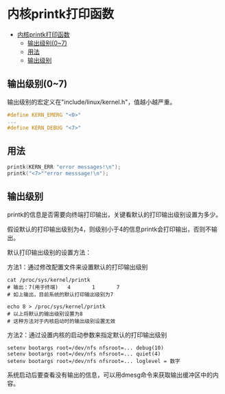 
# 内核printk打印函数

- [内核printk打印函数](#内核printk打印函数)
  - [输出级别(0~7)](#输出级别07)
  - [用法](#用法)
  - [输出级别](#输出级别)

## 输出级别(0~7)

输出级别的宏定义在"include/linux/kernel.h"，值越小越严重。

```c
#define KERN_EMERG "<0>"
...
#define KERN_DEBUG "<7>"
```

## 用法

```c
printk(KERN_ERR "error messages!\n");
printk("<7>""error messsage!\n");
```

## 输出级别

printk的信息是否需要向终端打印输出，关键看默认的打印输出级别设置为多少。

假设默认的打印输出级别为4，则级别小于4的信息printk会打印输出，否则不输出。

默认打印输出级别的设置方法：

方法1：通过修改配置文件来设置默认的打印输出级别

```shell
cat /proc/sys/kernel/printk
# 输出：7(用于终端)   4       1       7
# 如上输出，目前系统的默认打印输出级别为7

echo 8 > /proc/sys/kernel/printk
# 以上将默认的输出级别设置为8
# 这种方法对于内核启动时的输出级别设置无效
```

方法2：通过设置内核的启动参数来指定默认的打印输出级别

```text
setenv bootargs root=/dev/nfs nfsroot=... debug(10)
setenv bootargs root=/dev/nfs nfsroot=... quiet(4)
setenv bootargs root=/dev/nfs nfsroot=... loglevel = 数字
```

系统启动后要查看没有输出的信息，可以用dmesg命令来获取输出缓冲区中的内容。
